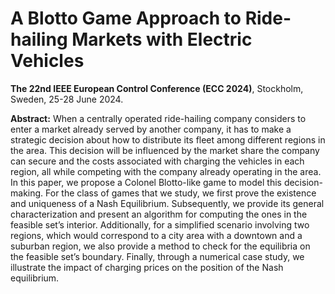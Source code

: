 # A Blotto Game Approach to Ride-hailing Markets with Electric Vehicles

**The 22nd IEEE European Control Conference (ECC 2024)**, Stockholm, Sweden, 25-28 June 2024.

**Abstract:** When a centrally operated ride-hailing company
considers to enter a market already served by another company,
it has to make a strategic decision about how to distribute its
fleet among different regions in the area. This decision will
be influenced by the market share the company can secure
and the costs associated with charging the vehicles in each
region, all while competing with the company already operating
in the area. In this paper, we propose a Colonel Blotto-like
game to model this decision-making. For the class of games
that we study, we first prove the existence and uniqueness
of a Nash Equilibrium. Subsequently, we provide its general
characterization and present an algorithm for computing the
ones in the feasible set’s interior. Additionally, for a simplified
scenario involving two regions, which would correspond to a
city area with a downtown and a suburban region, we also
provide a method to check for the equilibria on the feasible
set’s boundary. Finally, through a numerical case study, we
illustrate the impact of charging prices on the position of the
Nash equilibrium.

